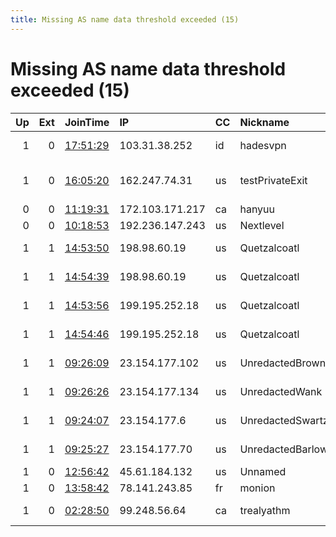 ```yaml
---
title: Missing AS name data threshold exceeded (15)
---
```


# Missing AS name data threshold exceeded (15)

|   Up |   Ext | JoinTime                                                                                            | IP              | CC   | Nickname         |   ORp |   Dirp | Version           | Contact                         | OS    |   eFamMembers |
|-----:|------:|:----------------------------------------------------------------------------------------------------|:----------------|:-----|:-----------------|------:|-------:|:------------------|:--------------------------------|:------|--------------:|
|    1 |     0 | [17:51:29](https://metrics.torproject.org/rs.html#details/F83E6BC9D6A43CDFE67FB21A8BF5AFEF38D16306) | 103.31.38.252   | id   | hadesvpn         |   443 |      0 | 0.4.2.7           | tor-operator@your-emailad       | Linux |             1 |
|    1 |     0 | [16:05:20](https://metrics.torproject.org/rs.html#details/B1DA1B1047B8869F9096FFAEC0A8AB909FED16D9) | 162.247.74.31   | us   | testPrivateExit  |  9001 |      0 | 0.4.7.0-alpha-dev | None                            | Linux |             1 |
|    0 |     0 | [11:19:31](https://metrics.torproject.org/rs.html#details/7833B1446C256DF4FBDA9DE9FDB1CC18A92F567B) | 172.103.171.217 | ca   | hanyuu           |  9999 |      0 | 0.4.5.9           | None                            | Linux |             1 |
|    0 |     0 | [10:18:53](https://metrics.torproject.org/rs.html#details/4CDDA1E8A71122ACBA09E1FC04B85BDB29D997C8) | 192.236.147.243 | us   | Nextlevel        |  9001 |      0 | 0.4.6.5           | nextlevel@dnmx.org              | Linux |             1 |
|    1 |     1 | [14:53:50](https://metrics.torproject.org/rs.html#details/A4F42AE65F11634C42A3F3952E719F47091BD36F) | 198.98.60.19    | us   | Quetzalcoatl     |  9000 |   9001 | 0.4.5.9           | email:Quetzalcoatl relays       | Linux |           120 |
|    1 |     1 | [14:54:39](https://metrics.torproject.org/rs.html#details/8AB766FB1BE54669559B82165964B8D79DA80119) | 198.98.60.19    | us   | Quetzalcoatl     |  9100 |   9101 | 0.4.5.9           | email:Quetzalcoatl relays       | Linux |           120 |
|    1 |     1 | [14:53:56](https://metrics.torproject.org/rs.html#details/149E584199DAD5966FADAA07F4652EB15E9FC658) | 199.195.252.18  | us   | Quetzalcoatl     |  9000 |   9001 | 0.4.5.9           | email:Quetzalcoatl relays       | Linux |           120 |
|    1 |     1 | [14:54:46](https://metrics.torproject.org/rs.html#details/90857E0B5912063AF8770D0C244224697C5BD877) | 199.195.252.18  | us   | Quetzalcoatl     |  9100 |   9101 | 0.4.5.9           | email:Quetzalcoatl relays       | Linux |           120 |
|    1 |     1 | [09:26:09](https://metrics.torproject.org/rs.html#details/47BB9D8BC568E3F22885F5046724543494A3ADE4) | 23.154.177.102  | us   | UnredactedBrown  |   443 |     80 | 0.4.5.9           | email:admin @ unredacted.       | Linux |            20 |
|    1 |     1 | [09:26:26](https://metrics.torproject.org/rs.html#details/7E31F13A6FF50E3496692CDADF627BA70B6DD82A) | 23.154.177.134  | us   | UnredactedWank   |   443 |     80 | 0.4.5.9           | email:admin @ unredacted.       | Linux |            20 |
|    1 |     1 | [09:24:07](https://metrics.torproject.org/rs.html#details/136E13D582274B1A016B8186A98B3FC1B3DCFB74) | 23.154.177.6    | us   | UnredactedSwartz |   443 |     80 | 0.4.5.9           | email:admin @ unredacted.       | Linux |            20 |
|    1 |     1 | [09:25:27](https://metrics.torproject.org/rs.html#details/403E708F39AAF8F5CBD20575DCA92BD2A9090BD3) | 23.154.177.70   | us   | UnredactedBarlow |   443 |     80 | 0.4.5.9           | email:admin @ unredacted.       | Linux |            20 |
|    1 |     0 | [12:56:42](https://metrics.torproject.org/rs.html#details/D8881A18FC735CAB35F627E40E74CD86953ADB24) | 45.61.184.132   | us   | Unnamed          |   443 |      0 | 0.4.6.5           | None                            | Linux |             1 |
|    1 |     0 | [13:58:42](https://metrics.torproject.org/rs.html#details/862A0449E11F0F4E67FC5D2BCD82DBE7893BD28C) | 78.141.243.85   | fr   | monion           |   443 |      0 | 0.4.5.6           | getfucked@hotmail.com           | Linux |             1 |
|    1 |     0 | [02:28:50](https://metrics.torproject.org/rs.html#details/86D7F19B76C1AAD0CB4BB6FBE9F995F23D955F99) | 99.248.56.64    | ca   | trealyathm       |  9001 |   9030 | 0.4.2.7           | Admin &lt;admin@epostit.net&gt; | Linux |             1 |
